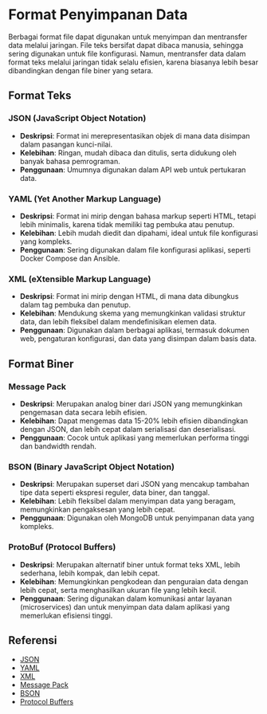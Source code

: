 # Format Penyimpanan Data

Berbagai format file dapat digunakan untuk menyimpan dan mentransfer data melalui jaringan. File teks bersifat dapat dibaca manusia, sehingga sering digunakan untuk file konfigurasi. Namun, mentransfer data dalam format teks melalui jaringan tidak selalu efisien, karena biasanya lebih besar dibandingkan dengan file biner yang setara.

## Format Teks

### JSON (JavaScript Object Notation)
- **Deskripsi**: Format ini merepresentasikan objek di mana data disimpan dalam pasangan kunci-nilai.
- **Kelebihan**: Ringan, mudah dibaca dan ditulis, serta didukung oleh banyak bahasa pemrograman.
- **Penggunaan**: Umumnya digunakan dalam API web untuk pertukaran data.

### YAML (Yet Another Markup Language)
- **Deskripsi**: Format ini mirip dengan bahasa markup seperti HTML, tetapi lebih minimalis, karena tidak memiliki tag pembuka atau penutup.
- **Kelebihan**: Lebih mudah diedit dan dipahami, ideal untuk file konfigurasi yang kompleks.
- **Penggunaan**: Sering digunakan dalam file konfigurasi aplikasi, seperti Docker Compose dan Ansible.

### XML (eXtensible Markup Language)
- **Deskripsi**: Format ini mirip dengan HTML, di mana data dibungkus dalam tag pembuka dan penutup.
- **Kelebihan**: Mendukung skema yang memungkinkan validasi struktur data, dan lebih fleksibel dalam mendefinisikan elemen data.
- **Penggunaan**: Digunakan dalam berbagai aplikasi, termasuk dokumen web, pengaturan konfigurasi, dan data yang disimpan dalam basis data.

## Format Biner

### Message Pack
- **Deskripsi**: Merupakan analog biner dari JSON yang memungkinkan pengemasan data secara lebih efisien.
- **Kelebihan**: Dapat mengemas data 15-20% lebih efisien dibandingkan dengan JSON, dan lebih cepat dalam serialisasi dan deserialisasi.
- **Penggunaan**: Cocok untuk aplikasi yang memerlukan performa tinggi dan bandwidth rendah.

### BSON (Binary JavaScript Object Notation)
- **Deskripsi**: Merupakan superset dari JSON yang mencakup tambahan tipe data seperti ekspresi reguler, data biner, dan tanggal.
- **Kelebihan**: Lebih fleksibel dalam menyimpan data yang beragam, memungkinkan pengaksesan yang lebih cepat.
- **Penggunaan**: Digunakan oleh MongoDB untuk penyimpanan data yang kompleks.

### ProtoBuf (Protocol Buffers)
- **Deskripsi**: Merupakan alternatif biner untuk format teks XML, lebih sederhana, lebih kompak, dan lebih cepat.
- **Kelebihan**: Memungkinkan pengkodean dan penguraian data dengan lebih cepat, serta menghasilkan ukuran file yang lebih kecil.
- **Penggunaan**: Sering digunakan dalam komunikasi antar layanan (microservices) dan untuk menyimpan data dalam aplikasi yang memerlukan efisiensi tinggi.

## Referensi
- [JSON](https://www.json.org/)
- [YAML](https://yaml.org/)
- [XML](https://www.w3.org/XML/)
- [Message Pack](https://msgpack.org/)
- [BSON](http://bsonspec.org/)
- [Protocol Buffers](https://developers.google.com/protocol-buffers)

